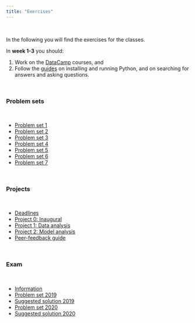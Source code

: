 ```yaml
---
title: "Exercises"
---
```


&nbsp;

In the following you will find the exercises for the classes. 

In **week 1-3** you should:

1. Work on the [DataCamp](https://www.datacamp.com/home) courses, and 
2. Follow the [guides](/guides) on installing and running Python, and on searching for answers and asking questions.

&nbsp;

### Problem sets

&nbsp;

* [Problem set 1](/exercises/problem_set_1)
* [Problem set 2](/exercises/problem_set_2)
* [Problem set 3](/exercises/problem_set_3)
* [Problem set 4](/exercises/problem_set_4)
* [Problem set 5](/exercises/problem_set_5)
* [Problem set 6](/exercises/problem_set_6)
* [Problem set 7](/exercises/problem_set_7)

&nbsp;

### Projects

&nbsp;

* [Deadlines](https://docs.google.com/spreadsheets/d/1T3g-ltqZNWU_92QEdgSbyzlpUROkMUjVQkqzv6xGDD0/edit?usp=sharing)
* [Project 0: Inaugural](https://nbviewer.jupyter.org/github/NumEconCopenhagen/lectures-2020/blob/master/projects/InauguralProject.pdf)
* [Project 1: Data analysis](https://nbviewer.jupyter.org/github/NumEconCopenhagen/lectures-2020/blob/master/projects/DataProject.pdf)
* [Project 2: Model analysis](https://nbviewer.jupyter.org/github/NumEconCopenhagen/lectures-2020/blob/master/projects/ModelProject.pdf)
* [Peer-feedback guide](https://nbviewer.jupyter.org/github/NumEconCopenhagen/lectures-2020/blob/master/projects/PeerFeedbackGuide.pdf) 

&nbsp;

### Exam

&nbsp;

* [Information](https://nbviewer.jupyter.org/github/NumEconCopenhagen/lectures-2020/blob/master/projects/ExamProject.pdf)
* [Problem set 2019](/exercises/exam_2019)
* [Suggested solution 2019](/exercises/solution_2019)
* [Problem set 2020](/exercises/exam_2020)
* [Suggested solution 2020](/exercises/solution_2020)
